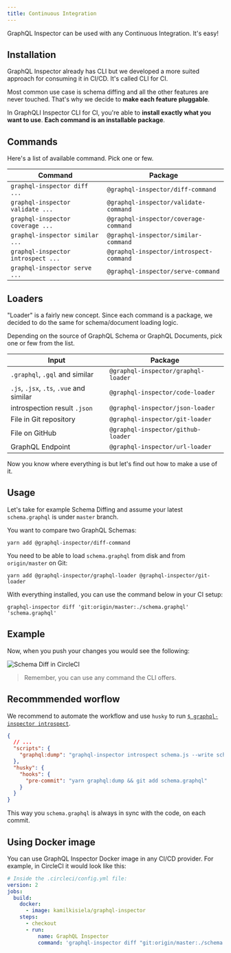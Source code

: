 ```yaml
---
title: Continuous Integration
---
```


GraphQL Inspector can be used with any Continuous Integration. It's easy!

## Installation

GraphQL Inspector already has CLI but we developed a more suited approach for consuming it in CI/CD.
It's called CLI for CI.

Most common use case is schema diffing and all the other features are never touched. That's why we decide to **make each feature pluggable**.

In GraphQLI Inspector CLI for CI, you're able to **install exactly what you want to use**. **Each command is an installable package**.

## Commands

Here's a list of available command. Pick one or few.

| Command                            | Package                                 |
| ---------------------------------- | --------------------------------------- |
| `graphql-inspector diff ...`       | `@graphql-inspector/diff-command`       |
| `graphql-inspector validate ...`   | `@graphql-inspector/validate-command`   |
| `graphql-inspector coverage ...`   | `@graphql-inspector/coverage-command`   |
| `graphql-inspector similar ...`    | `@graphql-inspector/similar-command`    |
| `graphql-inspector introspect ...` | `@graphql-inspector/introspect-command` |
| `graphql-inspector serve ...`      | `@graphql-inspector/serve-command`      |

## Loaders

"Loader" is a fairly new concept. Since each command is a package, we decided to do the same for schema/document loading logic.

Depending on the source of GraphQL Schema or GraphQL Documents, pick one or few from the list.

| Input                                    | Package                             |
| ---------------------------------------- | ----------------------------------- |
| `.graphql`, `.gql` and similar           | `@graphql-inspector/graphql-loader` |
| `.js`, `.jsx`, `.ts`, `.vue` and similar | `@graphql-inspector/code-loader`    |
| introspection result `.json`             | `@graphql-inspector/json-loader`    |
| File in Git repository                   | `@graphql-inspector/git-loader`     |
| File on GitHub                           | `@graphql-inspector/github-loader`  |
| GraphQL Endpoint                         | `@graphql-inspector/url-loader`     |


Now you know where everything is but let's find out how to make a use of it.

## Usage

Let's take for example Schema Diffing and assume your latest `schema.graphql` is under `master` branch.

You want to compare two GraphQL Schemas:

    yarn add @graphql-inspector/diff-command

You need to be able to load `schema.graphql` from disk and from `origin/master` on Git:

    yarn add @graphql-inspector/graphql-loader @graphql-inspector/git-loader

With everything installed, you can use the command below in your CI setup:

    graphql-inspector diff 'git:origin/master:./schema.graphql' 'schema.graphql'

## Example

Now, when you push your changes you would see the following:

![Schema Diff in CircleCI](/img/ci/diff.jpg)

> Remember, you can use any command the CLI offers.

## Recommmended worflow

We recommend to automate the workflow and use `husky` to run [`$ graphql-inspector introspect`](../essentials/introspect.md).

```json
{
  // ...
  "scripts": {
    "graphql:dump": "graphql-inspector introspect schema.js --write schema.graphql"
  },
  "husky": {
    "hooks": {
      "pre-commit": "yarn graphql:dump && git add schema.graphql"
    }
  }
}
```

This way you `schema.graphql` is always in sync with the code, on each commit.

## Using Docker image 

You can use GraphQL Inspector Docker image in any CI/CD provider. For example, in CircleCI it would look like this:

```yaml
# Inside the .circleci/config.yml file:
version: 2
jobs:
  build:
    docker:
      - image: kamilkisiela/graphql-inspector
    steps:
      - checkout
      - run:
          name: GraphQL Inspector
          command: 'graphql-inspector diff "git:origin/master:./schema.graphql" "schema.graphql"'
```
